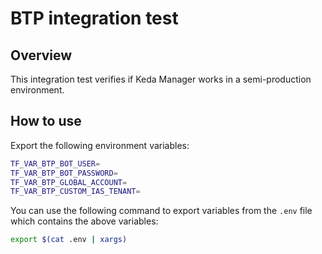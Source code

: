 # BTP integration test

## Overview

This integration test verifies if Keda Manager works in a semi-production environment.

## How to use

Export the following environment variables:
```bash
TF_VAR_BTP_BOT_USER=
TF_VAR_BTP_BOT_PASSWORD=
TF_VAR_BTP_GLOBAL_ACCOUNT=
TF_VAR_BTP_CUSTOM_IAS_TENANT=
```

You can use the following command to export variables from the `.env` file which contains the above variables:
```bash
export $(cat .env | xargs)
```

